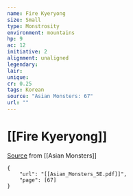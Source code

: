 ```yaml
---
name: Fire Kyeryong
size: Small
type: Monstrosity
environment: mountains
hp: 9
ac: 12
initiative: 2
alignment: unaligned
legendary: 
lair: 
unique: 
cr: 0.25
tags: Korean
source: "Asian Monsters: 67"
url: ""
---
```

# [[Fire Kyeryong]]

[Source](zotero://open-pdf/library/items/2YJ39RUI?page=67) from [[Asian Monsters]]

```pdf
{
	"url": "[[Asian_Monsters_5E.pdf]]",
	"page": [67]
}
```


